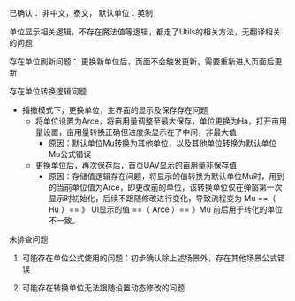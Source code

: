 
已确认：
非中文，泰文， 默认单位：英制

单位显示相关逻辑，不存在魔法值等逻辑，都走了Utils的相关方法，无翻译相关的问题

存在单位刷新问题： 更换新单位后，页面不会触发更新，需要重新进入页面后更新

存在单位转换逻辑问题
- 播撒模式下，更换单位，主界面的显示及保存存在问题
	- 将单位设置为Arce，将亩用量调整至最大保存，单位更换为Ha，打开亩用量设置，亩用量转换正确但进度条显示在了中间，非最大值
		- 原因：默认单位Mu转换为其他单位，以及其他单位转换为默认单位Mu公式错误
	- 更换单位后，再次保存后，首页UAV显示的亩用量非保存值
		- 原因：存储值逻辑存在问题，将显示的值转换为默认单位Mu时，用到的当前单位值为Arce，即更改前的单位，该转换单位仅在弹窗第一次显示时初始化，后续不跟随修改进行变化，导致流程变为  Mu ==（ Hu ）== 》 UI显示的值 ==（ Arce ）== 》Mu 前后用于转化的单位不一致。

未排查问题
1. 可能存在单位公式使用的问题：初步确认除上述场景外，存在其他场景公式错误

2. 可能存在转换单位无法跟随设置动态修改的问题